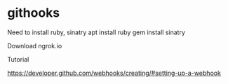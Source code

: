# githooks

Need to install ruby, sinatry
apt install ruby
gem install sinatry


Download ngrok.io


Tutorial

https://developer.github.com/webhooks/creating/#setting-up-a-webhook

